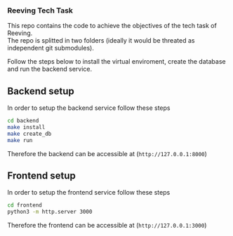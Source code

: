 ### Reeving Tech Task
This repo contains the code to achieve the objectives of the tech task of Reeving.  
The repo is splitted in two folders (ideally it would be threated as independent git submodules).

Follow the steps below to install the virtual enviroment, create the database and run the backend service.

## Backend setup
In order to setup the backend service follow these steps
```bash
cd backend
make install
make create_db
make run
```
Therefore the backend can be accessible at (`http://127.0.0.1:8000`)


## Frontend setup
In order to setup the frontend service follow these steps
```bash
cd frontend
python3 -m http.server 3000
```
Therefore the frontend can be accessible at (`http://127.0.0.1:3000`)
